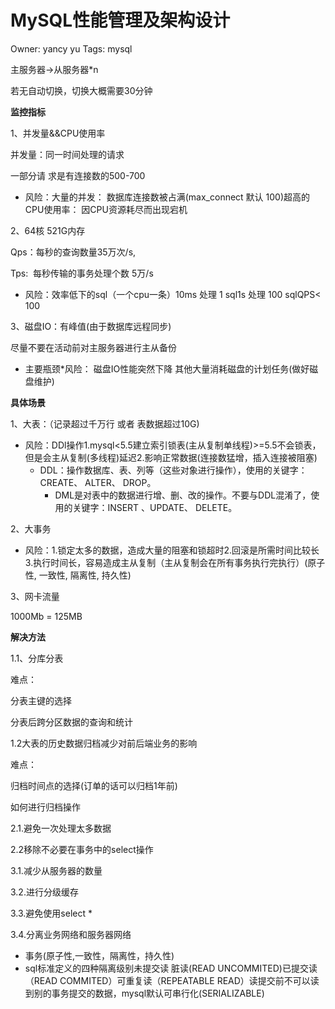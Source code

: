 # MySQL性能管理及架构设计

Owner: yancy yu
Tags: mysql

主服务器→从服务器*n

若无自动切换，切换大概需要30分钟

**监控指标**

1、并发量&&CPU使用率

并发量：同一时间处理的请求

一部分请 求是有连接数的500-700

- 风险：大量的并发： 数据库连接数被占满(max_connect 默认 100)超高的CPU使用率： 因CPU资源耗尽而出现宕机

2、64核 521G内存

Qps：每秒的查询数量35万次/s,

Tps:  每秒传输的事务处理个数 5万/s

- 风险：效率低下的sql（一个cpu一条）10ms 处理 1 sql1s 处理 100 sqlQPS< 100

3、磁盘IO：有峰值(由于数据库远程同步)

尽量不要在活动前对主服务器进行主从备份

- 主要瓶颈*风险： 磁盘IO性能突然下降 其他大量消耗磁盘的计划任务(做好磁盘维护)

**具体场景**

1、大表：（记录超过千万行 或者 表数据超过10G)

- 风险：DDl操作1.mysql<5.5建立索引锁表(主从复制单线程)>=5.5不会锁表，但是会主从复制(多线程)延迟2.影响正常数据(连接数猛增，插入连接被阻塞)
    - DDL：操作数据库、表、列等（这些对象进行操作），使用的关键字：CREATE、 ALTER、 DROP。
        - DML是对表中的数据进行增、删、改的操作。不要与DDL混淆了，使用的关键字：INSERT 、UPDATE、 DELETE。

2、大事务

- 风险：1.锁定太多的数据，造成大量的阻塞和锁超时2.回滚是所需时间比较长3.执行时间长，容易造成主从复制（主从复制会在所有事务执行完执行）(原子性, 一致性, 隔离性, 持久性)

3、网卡流量

1000Mb = 125MB

**解决方法**

1.1、分库分表

难点：

分表主键的选择

分表后跨分区数据的查询和统计

1.2大表的历史数据归档减少对前后端业务的影响

难点：

归档时间点的选择(订单的话可以归档1年前)

如何进行归档操作

2.1.避免一次处理太多数据

2.2移除不必要在事务中的select操作

3.1.减少从服务器的数量

3.2.进行分级缓存

3.3.避免使用select *

3.4.分离业务网络和服务器网络

- 事务(原子性,一致性，隔离性，持久性)
- sql标准定义的四种隔离级别未提交读 脏读(READ UNCOMMITED)已提交读（READ COMMITED）可重复读（REPEATABLE READ）读提交前不可以读到别的事务提交的数据，mysql默认可串行化(SERIALIZABLE)